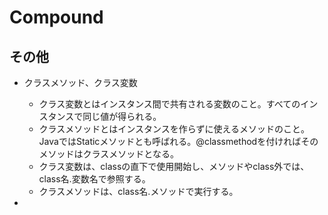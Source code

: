 # Compound

## その他
- クラスメソッド、クラス変数
  - クラス変数とはインスタンス間で共有される変数のこと。すべてのインスタンスで同じ値が得られる。
  - クラスメソッドとはインスタンスを作らずに使えるメソッドのこと。JavaではStaticメソッドとも呼ばれる。@classmethodを付ければそのメソッドはクラスメソッドとなる。
  - クラス変数は、classの直下で使用開始し、メソッドやclass外では、class名.変数名で参照する。
  - クラスメソッドは、class名.メソッドで実行する。

- 